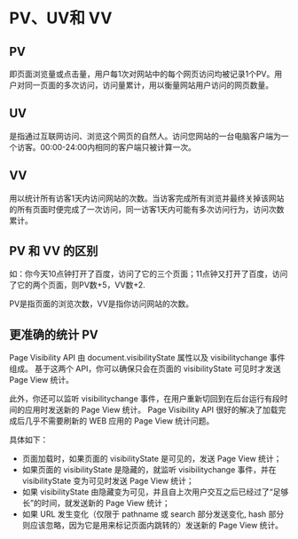 # PV、UV和 VV
## PV
即页面浏览量或点击量，用户每1次对网站中的每个网页访问均被记录1个PV。用户对同一页面的多次访问，访问量累计，用以衡量网站用户访问的网页数量。

## UV
是指通过互联网访问、浏览这个网页的自然人。访问您网站的一台电脑客户端为一个访客。00:00-24:00内相同的客户端只被计算一次。

## VV
用以统计所有访客1天内访问网站的次数。当访客完成所有浏览并最终关掉该网站的所有页面时便完成了一次访问，同一访客1天内可能有多次访问行为，访问次数累计。

## PV 和 VV 的区别
如：你今天10点钟打开了百度，访问了它的三个页面；11点钟又打开了百度，访问了它的两个页面，则PV数+5，VV数+2.

PV是指页面的浏览次数，VV是指你访问网站的次数。

##  更准确的统计 PV
Page Visibility API 由 document.visibilityState 属性以及 visibilitychange 事件组成。
基于这两个 API，你可以确保只会在页面的 visibilityState 可见时才发送 Page View 统计。

此外，你还可以监听 visibilitychange 事件，在用户重新切回到在后台运行有段时间的应用时发送新的 Page View 统计。
Page Visibility API 很好的解决了加载完成后几乎不需要刷新的 WEB 应用的 Page View 统计问题。

具体如下：

- 页面加载时，如果页面的 visibilityState 是可见的，发送 Page View 统计；
- 如果页面的 visibilityState 是隐藏的，就监听 visibilitychange 事件，并在 visibilityState 变为可见时发送 Page View 统计；
- 如果 visibilityState 由隐藏变为可见，并且自上次用户交互之后已经过了“足够长”的时间，就发送新的 Page View 统计；
- 如果 URL 发生变化（仅限于 pathname 或 search 部分发送变化, hash 部分则应该忽略，因为它是用来标记页面内跳转的）发送新的 Page View 统计。